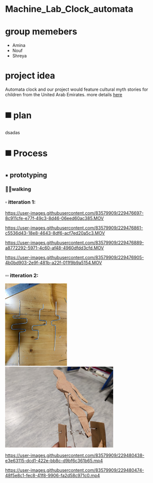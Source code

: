 # Machine_Lab_Clock_automata
# group memebers
* Amina
* Nouf
* Shreya

# project idea
Automata clock and our project would feature cultural myth stories for children from the United Arab Emirates. 
more details [here](https://github.com/Nouf-Alabbasi/machineLab/tree/main/March_5)

# ◼️ plan
dsadas


# ◼️ Process

## ▪️ prototyping

### 🚶‍♂️walking

### ▫️ itteration 1:
https://user-images.githubusercontent.com/83579909/229476697-8c911cfe-e77f-49c3-8d46-06eed60ac385.MOV

https://user-images.githubusercontent.com/83579909/229476861-c5536d43-18e8-4643-8df6-acf7ed20a5c3.MOV

https://user-images.githubusercontent.com/83579909/229476889-a8772292-5971-4c60-af48-4960dfdd3cfd.MOV

https://user-images.githubusercontent.com/83579909/229476905-4b0bd903-2e9f-481b-a22f-011f9b9a5154.MOV

### ▫️▫️ itteration 2:
<p algin="center">
  <img src="vid_img/prototyping/img_1.jpeg" width="200">
  <img src="vid_img/prototyping/img_2.jpeg" width="350">
</p>


https://user-images.githubusercontent.com/83579909/229480438-e3e63115-dcd1-422e-bb8c-d9bf6c361b65.mp4



https://user-images.githubusercontent.com/83579909/229480474-48f5e8c1-fec8-41f8-9906-fa2d58c971c0.mp4



